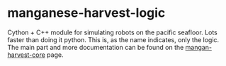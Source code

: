 manganese-harvest-logic
=======================

Cython + C++ module for simulating robots on the pacific seafloor. Lots faster than doing it python. This is, as the name indicates, only the logic. The main part and more documentation can be found on the [mangan-harvest-core](https://github.com/Rentier/mangan-harvest-core) page.



